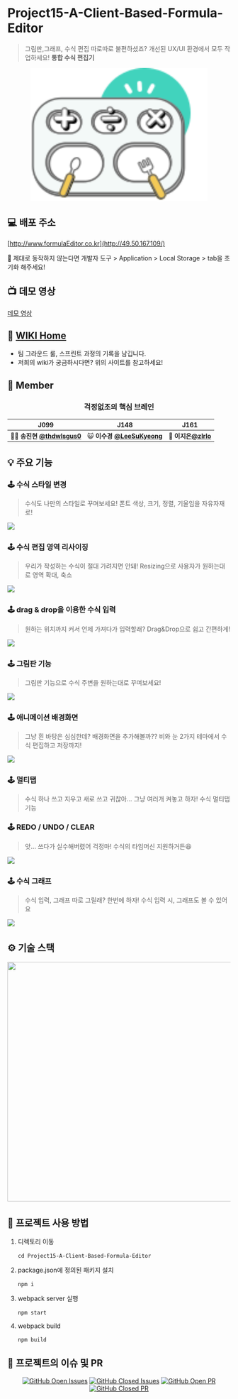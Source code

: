 # Project15-A-Client-Based-Formula-Editor
> 그림판,그래프, 수식 편집 따로따로 불편하셨죠? 
> 개선된 UX/UI 환경에서 모두 작업하세요! **통합 수식 편집기**
<p align="center">
<img src="./src/utils/svg/header/logo.svg" width="400" height="300"></p>

## 💻 배포 주소 
  [http://www.formulaEditor.co.kr](http://49.50.167.109/)
<!--  - http://49.50.167.109/ -->
📣 제대로 동작하지 않는다면 개발자 도구 > Application > Local Storage > tab을 초기화 해주세요!

## 📺 데모 영상
[데모 영상](https://www.youtube.com/watch?v=SWKl3JTpxak&ab_channel=%EC%86%A1%EC%A7%84%ED%98%84)

## 📖 [WIKI Home](https://github.com/boostcamp-2020/Project15-A-Client-Based-Formula-Editor/wiki)
 - 팀 그라운드 룰, 스프린트 과정의 기록을 남깁니다.
 - 저희의 wiki가 궁금하시다면? 위의 사이트를 참고하세요!


## 👬 Member

### <center>**걱정없조**의 핵심 브레인</center>

|J099 |J148 | J161 |
| :--:| :--:|  :--:  |
| 👨‍🏫 **송진현** [**@thdwlsgus0**](https://github.com/thdwlsgus0) | 😺 **이수경** [**@LeeSuKyeong**](https://github.com/LeeSuKyeong) | 🐑 **이지은**[**@zlrlo**](https://github.com/zlrlo) 

## 💡 주요 기능
### 🕹 수식 스타일 변경
> 수식도 나만의 스타일로 꾸며보세요! 폰트 색상, 크기, 정렬, 기울임을 자유자재로! 

![](https://i.imgur.com/GfafhtZ.gif)

### 🕹 수식 편집 영역 리사이징
> 우리가 작성하는 수식이 절대 가려지면 안돼! Resizing으로 사용자가 원하는대로 영역 확대, 축소

![](https://i.imgur.com/rAgfql7.gif)

### 🕹 drag & drop을 이용한 수식 입력 
> 원하는 위치까지 커서 언제 가져다가 입력할래? Drag&Drop으로 쉽고 간편하게!

![](https://i.imgur.com/KixBmRO.gif)

### 🕹 그림판 기능
> 그림판 기능으로 수식 주변을 원하는대로 꾸며보세요!

![](https://i.imgur.com/rn9hyEK.gif)

### 🕹 애니메이션 배경화면
> 그냥 흰 바탕은 심심한데? 배경화면을 추가해볼까?? 비와 눈 2가지 테마에서 수식 편집하고 저장까지!

![](https://i.imgur.com/A5di1RI.gif)

### 🕹 멀티탭
> 수식 하나 쓰고 지우고 새로 쓰고 귀찮아... 그냥 여러개 켜놓고 하자! 수식 멀티탭 기능

### 🕹 REDO / UNDO / CLEAR
> 앗... 쓰다가 실수해버렸어 걱정마! 수식의 타임머신 지원하거든😆

![](https://i.imgur.com/zXxuEYc.gif)

### 🕹 수식 그래프
> 수식 입력, 그래프 따로 그릴래? 한번에 하자! 수식 입력 시, 그래프도 볼 수 있어요

![](https://i.imgur.com/lCh3Gkn.gif)


## ⚙️ 기술 스택
<p align="center">
<img src="https://i.imgur.com/xioOxlB.jpg" width="720" height="540"></p>

## :book: 프로젝트 사용 방법

1. 디렉토리 이동
   ```
   cd Project15-A-Client-Based-Formula-Editor
   ```
   
2. package.json에 정의된 패키지 설치
   ```
   npm i
   ```

3. webpack server 실행
   ```
   npm start
   ```
4. webpack build
   ```
   npm build
   ```
   
## 👬 프로젝트의 이슈 및 PR
<center>

[![GitHub Open Issues](https://img.shields.io/github/issues-raw/boostcamp-2020/Project15-A-Client-Based-Formula-Editor?color=green)](https://github.com/boostcamp-2020/Project15-A-Client-Based-Formula-Editor/issues) [![GitHub Closed Issues](https://img.shields.io/github/issues-closed-raw/boostcamp-2020/Project15-A-Client-Based-Formula-Editor?color=red)](https://github.com/boostcamp-2020/Project15-A-Client-Based-Formula-Editor/issues) [![GitHub Open PR](https://img.shields.io/github/issues-pr-raw/boostcamp-2020/Project15-A-Client-Based-Formula-Editor?color=green)](https://github.com/boostcamp-2020/Project15-A-Client-Based-Formula-Editor/issues) [![GitHub Closed PR](https://img.shields.io/github/issues-pr-closed-raw/boostcamp-2020/Project15-A-Client-Based-Formula-Editor?color=red)](https://github.com/boostcamp-2020/Project15-A-Client-Based-Formula-Editor/issues)

</center>

